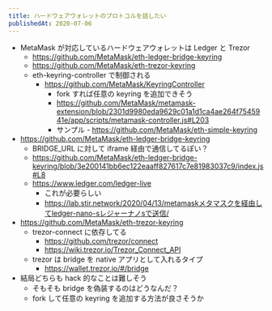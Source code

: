 ```yaml
---
title: ハードウェアウォレットのプロトコルを話したい
publishedAt: 2020-07-06
---
```


- MetaMask が対応しているハードウェアウォレットは Ledger と Trezor
	- https://github.com/MetaMask/eth-ledger-bridge-keyring
	- https://github.com/MetaMask/eth-trezor-keyring
  - eth-keyring-controller で制御される
    - https://github.com/MetaMask/KeyringController
      - fork すれば任意の keyring を追加できそう
      - https://github.com/MetaMask/metamask-extension/blob/2301d9980eda9629c01a1d1ca4ae264f7545941e/app/scripts/metamask-controller.js#L203
      - サンプル
			  - https://github.com/MetaMask/eth-simple-keyring
- https://github.com/MetaMask/eth-ledger-bridge-keyring
  - BRIDGE_URL に対して iframe 経由で通信してるぽい？
  - https://github.com/MetaMask/eth-ledger-bridge-keyring/blob/3e200141bb6ec122eaaff827617c7e81983037c9/index.js#L8
  - https://www.ledger.com/ledger-live
    - これが必要らしい
    - https://lab.stir.network/2020/04/13/metamaskメタマスクを経由してledger-nano-sレジャーナノsで送信/
- https://github.com/MetaMask/eth-trezor-keyring
  - trezor-connect に依存してる
    - https://github.com/trezor/connect
    - https://wiki.trezor.io/Trezor_Connect_API
  - trezor は bridge を native アプリとして入れるタイプ
    - https://wallet.trezor.io/#/bridge
- 結局どちらも hack 的なことは難しそう
  - そもそも bridge を偽装するのはどうなんだ？
  - fork して任意の keyring を追加する方法が良さそうか
